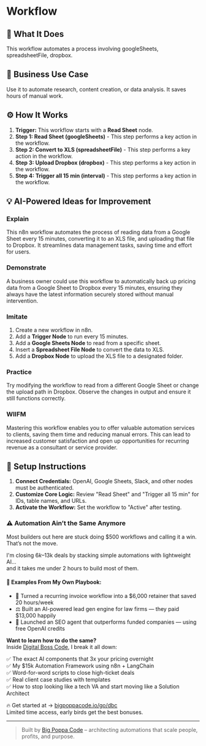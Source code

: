 # Workflow

## 🚀 What It Does
This workflow automates a process involving googleSheets, spreadsheetFile, dropbox.

## 💼 Business Use Case
Use it to automate research, content creation, or data analysis. It saves hours of manual work.

## ⚙️ How It Works
1.  **Trigger:** This workflow starts with a **Read Sheet** node.
2. **Step 1: Read Sheet (googleSheets)** - This step performs a key action in the workflow.
3. **Step 2: Convert to XLS (spreadsheetFile)** - This step performs a key action in the workflow.
4. **Step 3: Upload Dropbox (dropbox)** - This step performs a key action in the workflow.
5. **Step 4: Trigger all 15 min (interval)** - This step performs a key action in the workflow.

## 💡 AI-Powered Ideas for Improvement
### Explain
This n8n workflow automates the process of reading data from a Google Sheet every 15 minutes, converting it to an XLS file, and uploading that file to Dropbox. It streamlines data management tasks, saving time and effort for users.

### Demonstrate
A business owner could use this workflow to automatically back up pricing data from a Google Sheet to Dropbox every 15 minutes, ensuring they always have the latest information securely stored without manual intervention.

### Imitate
1. Create a new workflow in n8n.
2. Add a **Trigger Node** to run every 15 minutes.
3. Add a **Google Sheets Node** to read from a specific sheet.
4. Insert a **Spreadsheet File Node** to convert the data to XLS.
5. Add a **Dropbox Node** to upload the XLS file to a designated folder.

### Practice
Try modifying the workflow to read from a different Google Sheet or change the upload path in Dropbox. Observe the changes in output and ensure it still functions correctly.

### WIIFM
Mastering this workflow enables you to offer valuable automation services to clients, saving them time and reducing manual errors. This can lead to increased customer satisfaction and open up opportunities for recurring revenue as a consultant or service provider.

## 🔧 Setup Instructions
1. **Connect Credentials:** OpenAI, Google Sheets, Slack, and other nodes must be authenticated.
2. **Customize Core Logic:** Review "Read Sheet" and "Trigger all 15 min" for IDs, table names, and URLs.
3. **Activate the Workflow:** Set the workflow to "Active" after testing.

### ⚠️ Automation Ain’t the Same Anymore

Most builders out here are stuck doing $500 workflows and calling it a win.  
That’s not the move.  

I'm closing $6k–$13k deals by stacking simple automations with lightweight AI...  
and it takes me under 2 hours to build most of them.

#### 🧠 Examples From My Own Playbook:
- 🔁 Turned a recurring invoice workflow into a $6,000 retainer that saved 20 hours/week  
- ⚖️ Built an AI-powered lead gen engine for law firms — they paid $13,000 happily  
- 🚀 Launched an SEO agent that outperforms funded companies — using free OpenAI credits  

**Want to learn how to do the same?**  
Inside [Digital Boss Code](https://bigpoppacode.io/go/dbc), I break it all down:

✅ The exact AI components that 3x your pricing overnight  
✅ My $15k Automation Framework using n8n + LangChain  
✅ Word-for-word scripts to close high-ticket deals  
✅ Real client case studies with templates  
✅ How to stop looking like a tech VA and start moving like a Solution Architect  

🔥 Get started at → [bigpoppacode.io/go/dbc](https://bigpoppacode.io/go/dbc)  
Limited time access, early birds get the best bonuses.

---
> Built by [Big Poppa Code](https://bigpoppacode.io) – architecting automations that scale people, profits, and purpose.
